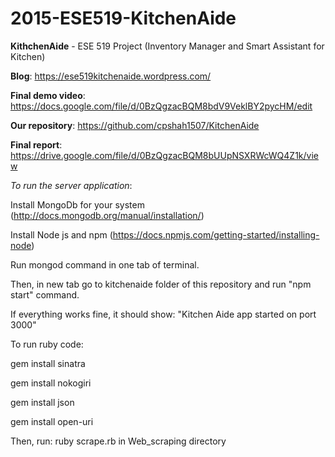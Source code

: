 # 2015-ESE519-KitchenAide
**KithchenAide** - ESE 519 Project (Inventory Manager and Smart Assistant for Kitchen)

**Blog**: https://ese519kitchenaide.wordpress.com/

**Final demo video**: https://docs.google.com/file/d/0BzQgzacBQM8bdV9VeklBY2pycHM/edit

**Our repository**: https://github.com/cpshah1507/KitchenAide

**Final report**: https://drive.google.com/file/d/0BzQgzacBQM8bUUpNSXRWcWQ4Z1k/view


*To run the server application*:

Install MongoDb for your system (http://docs.mongodb.org/manual/installation/)

Install Node js and npm (https://docs.npmjs.com/getting-started/installing-node)

Run mongod command in one tab of terminal.

Then, in new tab go to kitchenaide folder of this repository and run "npm start" command.

If everything works fine, it should show:
"Kitchen Aide app started on port 3000"

To run ruby code:

gem install sinatra

gem install nokogiri

gem install json

gem install open-uri

Then, run: ruby scrape.rb in Web_scraping directory


